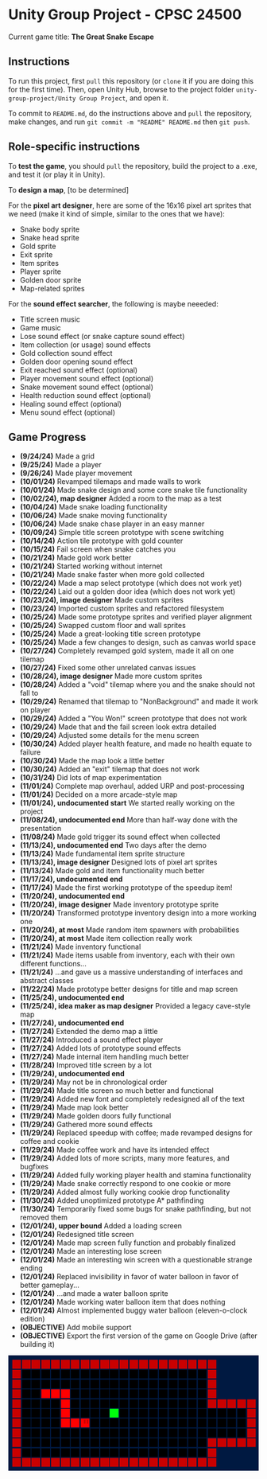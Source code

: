 # Unity Group Project - CPSC 24500

Current game title: **The Great Snake Escape**

## Instructions 
To run this project, first `pull` this repository (or `clone` it if you are doing this for the first time). Then, open Unity Hub, browse to the project folder `unity-group-project/Unity Group Project`, and open it.

To commit to `README.md`, do the instructions above and `pull` the repository, make changes, and run `git commit -m "README" README.md` then `git push`.

## Role-specific instructions 
To **test the game**, you should `pull` the repository, build the project to a .exe, and test it (or play it in Unity).

To **design a map**, [to be determined]

For the **pixel art designer**, here are some of the 16x16 pixel art sprites that we need (make it kind of simple, similar to the ones that we have):
- Snake body sprite 
- Snake head sprite 
- Gold sprite 
- Exit sprite 
- Item sprites 
- Player sprite 
- Golden door sprite 
- Map-related sprites 

For the **sound effect searcher**, the following is maybe neeeded:
- Title screen music 
- Game music 
- Lose sound effect (or snake capture sound effect)
- Item collection (or usage) sound effects 
- Gold collection sound effect 
- Golden door opening sound effect 
- Exit reached sound effect (optional)
- Player movement sound effect (optional)
- Snake movement sound effect (optional)
- Health reduction sound effect (optional)
- Healing sound effect (optional)
- Menu sound effect (optional)

## Game Progress 
- **(9/24/24)** Made a grid 
- **(9/25/24)** Made a player 
- **(9/26/24)** Made player movement 
- **(10/01/24)** Revamped tilemaps and made walls to work 
- **(10/01/24)** Made snake design and some core snake tile functionality 
- **(10/02/24), map designer** Added a room to the map as a test 
- **(10/04/24)** Made snake loading functionality 
- **(10/06/24)** Made snake moving functionality 
- **(10/06/24)** Made snake chase player in an easy manner 
- **(10/09/24)** Simple title screen prototype with scene switching 
- **(10/14/24)** Action tile prototype with gold counter 
- **(10/15/24)** Fail screen when snake catches you 
- **(10/21/24)** Made gold work better 
- **(10/21/24)** Started working without internet 
- **(10/21/24)** Made snake faster when more gold collected 
- **(10/22/24)** Made a map select prototype (which does not work yet)
- **(10/22/24)** Laid out a golden door idea (which does not work yet)
- **(10/23/24), image designer** Made custom sprites 
- **(10/23/24)** Imported custom sprites and refactored filesystem 
- **(10/25/24)** Made some prototype sprites and verified player alignment 
- **(10/25/24)** Swapped custom floor and wall sprites 
- **(10/25/24)** Made a great-looking title screen prototype 
- **(10/25/24)** Made a few changes to design, such as canvas world space 
- **(10/27/24)** Completely revamped gold system, made it all on one tilemap 
- **(10/27/24)** Fixed some other unrelated canvas issues 
- **(10/28/24), image designer** Made more custom sprites 
- **(10/28/24)** Added a "void" tilemap where you and the snake should not fall to 
- **(10/29/24)** Renamed that tilemap to "NonBackground" and made it work on player 
- **(10/29/24)** Added a "You Won!" screen prototype that does not work 
- **(10/29/24)** Made that and the fail screen look extra detailed 
- **(10/29/24)** Adjusted some details for the menu screen 
- **(10/30/24)** Added player health feature, and made no health equate to failure 
- **(10/30/24)** Made the map look a little better 
- **(10/30/24)** Added an "exit" tilemap that does not work 
- **(10/31/24)** Did lots of map experimentation 
- **(11/01/24)** Complete map overhaul, added URP and post-processing 
- **(11/01/24)** Decided on a more arcade-style map 
- **(11/01/24), undocumented start** We started really working on the project 
- **(11/08/24), undocumented end** More than half-way done with the presentation 
- **(11/08/24)** Made gold trigger its sound effect when collected 
- **(11/13/24), undocumented end** Two days after the demo 
- **(11/13/24)** Made fundamental item sprite structure 
- **(11/13/24), image designer** Designed lots of pixel art sprites 
- **(11/13/24)** Made gold and item functionality much better 
- **(11/17/24), undocumented end**
- **(11/17/24)** Made the first working prototype of the speedup item!
- **(11/20/24), undocumented end**
- **(11/20/24), image designer** Made inventory prototype sprite 
- **(11/20/24)** Transformed prototype inventory design into a more working one 
- **(11/20/24), at most** Made random item spawners with probabilities 
- **(11/20/24), at most** Made item collection really work 
- **(11/21/24)** Made inventory functional 
- **(11/21/24)** Made items usable from inventory, each with their own different functions...
- **(11/21/24)** ...and gave us a massive understanding of interfaces and abstract classes 
- **(11/22/24)** Made prototype better designs for title and map screen 
- **(11/25/24), undocumented end**
- **(11/25/24), idea maker as map designer** Provided a legacy cave-style map 
- **(11/27/24), undocumented end**
- **(11/27/24)** Extended the demo map a little 
- **(11/27/24)** Introduced a sound effect player 
- **(11/27/24)** Added lots of prototype sound effects 
- **(11/27/24)** Made internal item handling much better 
- **(11/28/24)** Improved title screen by a lot 
- **(11/29/24), undocumented end**
- **(11/29/24)** May not be in chronological order 
- **(11/29/24)** Made title screen so much better and functional 
- **(11/29/24)** Added new font and completely redesigned all of the text 
- **(11/29/24)** Made map look better 
- **(11/29/24)** Made golden doors fully functional 
- **(11/29/24)** Gathered more sound effects 
- **(11/29/24)** Replaced speedup with coffee; made revamped designs for coffee and cookie 
- **(11/29/24)** Made coffee work and have its intended effect 
- **(11/29/24)** Added lots of more scripts, many more features, and bugfixes 
- **(11/29/24)** Added fully working player health and stamina functionality 
- **(11/29/24)** Made snake correctly respond to one cookie or more 
- **(11/29/24)** Added almost fully working cookie drop functionality 
- **(11/30/24)** Added unoptimized prototype A* pathfinding 
- **(11/30/24)** Temporarily fixed some bugs for snake pathfinding, but not removed them 
- **(12/01/24), upper bound** Added a loading screen 
- **(12/01/24)** Redesigned title screen 
- **(12/01/24)** Made map screen fully function and probably finalized 
- **(12/01/24)** Made an interesting lose screen 
- **(12/01/24)** Made an interesting win screen with a questionable strange ending 
- **(12/01/24)** Replaced invisibility in favor of water balloon in favor of better gameplay...
- **(12/01/24)** ...and made a water balloon sprite 
- **(12/01/24)** Made working water balloon item that does nothing 
- **(12/01/24)** Almost implemented buggy water balloon (eleven-o-clock edition)
- **(OBJECTIVE)** Add mobile support 
- **(OBJECTIVE)** Export the first version of the game on Google Drive (after building it)

![alt text](./image.png)
